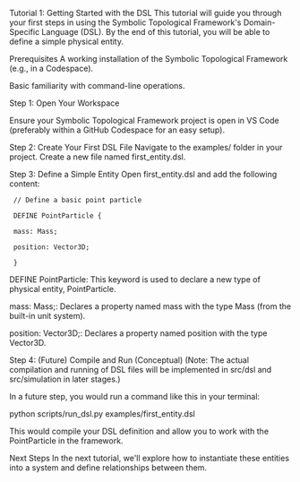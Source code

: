 ​Tutorial 1: Getting Started with the DSL
This tutorial will guide you through your first steps in using the Symbolic Topological Framework's Domain-Specific Language (DSL). By the end of this tutorial, you will be able to define a simple physical entity.

Prerequisites
A working installation of the Symbolic Topological Framework (e.g., in a Codespace).
​

Basic familiarity with command-line operations.​

Step 1: Open Your Workspace

Ensure your Symbolic Topological Framework project is open in VS Code (preferably within a GitHub Codespace for an easy setup).

Step 2: Create Your First DSL File
Navigate to the examples/ folder in your project. Create a new file named first_entity.dsl.

Step 3: Define a Simple Entity
Open first_entity.dsl and add the following content:

```
 // Define a basic point particle

 DEFINE PointParticle {

 mass: Mass;

 position: Vector3D;

 }
```
DEFINE PointParticle: This keyword is used to declare a new type of physical entity, PointParticle.

mass: Mass;: Declares a property named mass with the type Mass (from the built-in unit system).

position: Vector3D;: Declares a property named position with the type Vector3D.

Step 4: (Future) Compile and Run (Conceptual)
(Note: The actual compilation and running of DSL files will be implemented in src/dsl and src/simulation in later stages.)

In a future step, you would run a command like this in your terminal:

python scripts/run_dsl.py examples/first_entity.dsl


This would compile your DSL definition and allow you to work with the PointParticle in the framework.

Next Steps
In the next tutorial, we'll explore how to instantiate these entities into a system and define relationships between them.
